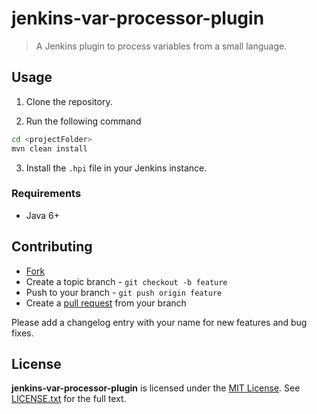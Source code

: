 # jenkins-var-processor-plugin

> A Jenkins plugin to process variables from a small language.

## Usage

1. Clone the repository.

2. Run the following command

```bash
cd <projectFolder>
mvn clean install
```

3. Install the `.hpi` file in your Jenkins instance.

### Requirements

* Java 6+

## Contributing

* [Fork](https://help.github.com/articles/fork-a-repo)
* Create a topic branch - `git checkout -b feature`
* Push to your branch - `git push origin feature`
* Create a [pull request](http://help.github.com/pull-requests/) from your branch

Please add a changelog entry with your name for new features and bug fixes.

## License

**jenkins-var-processor-plugin** is licensed under the [MIT License](http://opensource.org/licenses/MIT).
See [LICENSE.txt](LICENSE.txt) for the full text.
